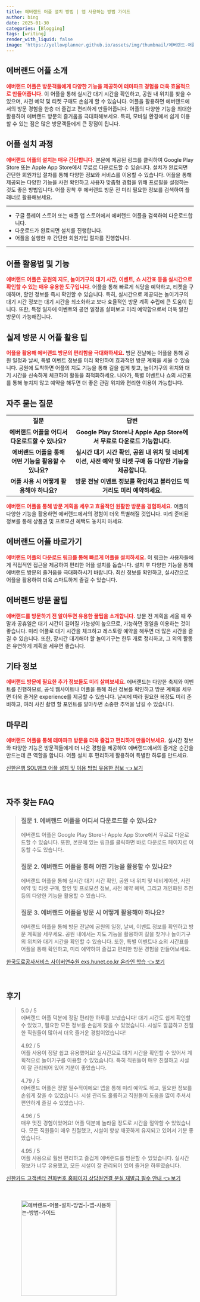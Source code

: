 ```yaml
---
title: 에버랜드 어플 설치 방법 | 앱 사용하는 방법 가이드
author: bing
date: 2025-01-30
categories: [Blogging]
tags: [writing]
render_with_liquid: false
image: 'https://yellowplanner.github.io/assets/img/thumbnail/에버랜드-어플-설치-방법-|-앱-사용하는-방법-가이드.webp'
---
```



<h2 id='에버랜드 어플 소개'>에버랜드 어플 소개</h2>

<p><b><span style="color: #ee2323;">에버랜드 어플은 방문객들에게 다양한 기능을 제공하여 테마파크 경험을 더욱 효율적으로 만들어줍니다.</span></b> 이 어플을 통해 실시간 대기 시간을 확인하고, 공원 내 위치를 찾을 수 있으며, 사전 예약 및 티켓 구매도 손쉽게 할 수 있습니다. 어플을 활용하면 에버랜드에서의 방문 경험을 한층 더 즐겁고 편리하게 만들어줍니다. 어플의 다양한 기능을 최대한 활용하여 에버랜드 방문의 즐거움을 극대화해보세요. 특히, 모바일 환경에서 쉽게 이용할 수 있는 점은 많은 방문객들에게 큰 장점이 됩니다.</p>

<h2 id='어플 설치 과정'>어플 설치 과정</h2>

<p><b><span style="color: #ee2323;">에버랜드 어플의 설치는 매우 간단합니다.</span></b> 본문에 제공된 링크를 클릭하여 Google Play Store 또는 Apple App Store에서 무료로 다운로드할 수 있습니다. 설치가 완료되면 간단한 회원가입 절차를 통해 다양한 정보와 서비스를 이용할 수 있습니다. 어플을 통해 제공되는 다양한 기능을 사전 확인하고 사용자 맞춤형 경험을 위해 프로필을 설정하는 것도 좋은 방법입니다. 어플 장착 후 에버랜드 방문 전 미리 필요한 정보를 검색하여 플래너로 활용해보세요.</p>

<hr />

<ul>
    <li>구글 플레이 스토어 또는 애플 앱 스토어에서 에버랜드 어플을 검색하여 다운로드합니다.</li>
    <li>다운로드가 완료되면 설치를 진행합니다.</li>
    <li>어플을 실행한 후 간단한 회원가입 절차를 진행합니다.</li>
</ul>

<hr />

<h2 id='어플 활용법 및 기능'>어플 활용법 및 기능</h2>

<p><b><span style="color: #ee2323;">에버랜드 어플은 공원의 지도, 놀이기구의 대기 시간, 이벤트, 쇼 시간표 등을 실시간으로 확인할 수 있는 매우 유용한 도구입니다.</span></b> 어플을 통해 빠르게 식당을 예약하고, 티켓을 구매하며, 할인 정보를 즉시 확인할 수 있습니다. 특히, 실시간으로 제공되는 놀이기구의 대기 시간 정보는 대기 시간을 최소화하고 보다 효율적인 방문 계획 수립에 큰 도움이 됩니다. 또한, 특정 일자에 이벤트와 공연 일정을 살펴보고 미리 예약함으로써 더욱 알찬 방문이 가능해집니다.</p>

<h2 id='실제 방문 시 어플 활용 팁'>실제 방문 시 어플 활용 팁</h2>

<p><b><span style="color: #ee2323;">어플을 활용해 에버랜드 방문의 편리함을 극대화하세요.</span></b> 방문 전날에는 어플을 통해 공원 일정과 날씨, 특별 이벤트 정보를 미리 확인하여 효과적인 방문 계획을 세울 수 있습니다. 공원에 도착하면 어플의 지도 기능을 통해 길을 쉽게 찾고, 놀이기구의 위치와 대기 시간을 신속하게 체크하여 활동을 최적화하세요. 나아가, 특별 이벤트나 쇼의 시간표를 통해 놓치지 않고 예약을 해두면 더 좋은 관람 위치와 편리한 이용이 가능합니다.</p>

<h2 id='자주 묻는 질문'>자주 묻는 질문</h2>

<table>
    <tr>
        <td style="text-align: center; height: 17px;"><b>질문</b></td>
        <td style="text-align: center; height: 17px;"><b>답변</b></td>
    </tr>
    <tr>
        <td style="text-align: center; height: 17px;"><b>에버랜드 어플을 어디서 다운로드할 수 있나요?</b></td>
        <td style="text-align: center; height: 17px;"><b>Google Play Store나 Apple App Store에서 무료로 다운로드 가능합니다.</b></td>
    </tr>
    <tr>
        <td style="text-align: center; height: 17px;"><b>에버랜드 어플을 통해 어떤 기능을 활용할 수 있나요?</b></td>
        <td style="text-align: center; height: 17px;"><b>실시간 대기 시간 확인, 공원 내 위치 및 네비게이션, 사전 예약 및 티켓 구매 등 다양한 기능을 제공합니다.</b></td>
    </tr>
    <tr>
        <td style="text-align: center; height: 17px;"><b>어플 사용 시 어떻게 활용해야 하나요?</b></td>
        <td style="text-align: center; height: 17px;"><b>방문 전날 이벤트 정보를 확인하고 블라인드 먹거리도 미리 예약하세요.</b></td>
    </tr>
</table>

<p><b><span style="color: #ee2323;">에버랜드 어플을 통해 방문 계획을 세우고 효율적인 원활한 방문을 경험하세요.</span></b> 어플의 다양한 기능을 활용하면 에버랜드에서의 경험이 더욱 특별해질 것입니다. 미리 준비된 정보를 통해 상품권 및 프로모션 혜택도 놓치지 마세요.</p>

<h2 id='에버랜드 어플 바로가기'>에버랜드 어플 바로가기</h2>

<p><b><span style="color: #ee2323;">에버랜드 어플의 다운로드 링크를 통해 빠르게 어플을 설치하세요.</span></b> 이 링크는 사용자들에게 직접적인 접근을 제공하여 편리한 어플 설치를 돕습니다. 설치 후 다양한 기능을 통해 에버랜드 방문의 즐거움을 극대화하시기 바랍니다. 최신 정보를 확인하고, 실시간으로 어플을 활용하여 더욱 스마트하게 즐길 수 있습니다.</p>

<h2 id='에버랜드 방문 꿀팁'>에버랜드 방문 꿀팁</h2>

<p><b><span style="color: #ee2323;">에버랜드를 방문하기 전 알아두면 유용한 꿀팁을 소개합니다.</span></b> 방문 전 계획을 세울 때 주말과 공휴일은 대기 시간이 길어질 가능성이 높으므로, 가능하면 평일을 이용하는 것이 좋습니다. 미리 어플로 대기 시간을 체크하고 레스토랑 예약을 해두면 더 많은 시간을 즐길 수 있습니다. 또한, 장시간 대기해야 할 놀이기구는 한두 개로 정리하고, 그 외의 활동은 유연하게 계획을 세우면 좋습니다.</p>

<h2 id='기타 정보'>기타 정보</h2>

<p><b><span style="color: #ee2323;">에버랜드 방문에 필요한 추가 정보들도 미리 살펴보세요.</span></b> 에버랜드는 다양한 축제와 이벤트를 진행하므로, 공식 웹사이트나 어플을 통해 최신 정보를 확인하고 방문 계획을 세우면 더욱 즐거운 experience를 제공할 수 있습니다. 날씨에 따라 필요한 복장도 미리 준비하고, 여러 사진 촬영 할 포인트를 알아두면 소중한 추억을 남길 수 있습니다.</p>

<h2 id='마무리'>마무리</h2>

<p><b><span style="color: #ee2323;">에버랜드 어플을 통해 테마파크 방문을 더욱 즐겁고 편리하게 만들어보세요.</span></b> 실시간 정보와 다양한 기능은 방문객들에게 더 나은 경험을 제공하여 에버랜드에서의 즐거운 순간을 만드는데 큰 역할을 합니다. 어플 설치 후 편리하게 활용하여 특별한 하루를 만드세요.</p>


<p><a class="click-button" title="신한은행 SOL뱅크 어플 설치 및 이용 방법 유용한 정보" href="https://yellowplanner.github.io/posts/%EC%8B%A0%ED%95%9C%EC%9D%80%ED%96%89-SOL%EB%B1%85%ED%81%AC-%EC%96%B4%ED%94%8C-%EC%84%A4%EC%B9%98-%EB%B0%8F-%EC%9D%B4%EC%9A%A9-%EB%B0%A9%EB%B2%95-%EC%9C%A0%EC%9A%A9%ED%95%9C-%EC%A0%95%EB%B3%B4/" rel="dofollow">신한은행 SOL뱅크 어플 설치 및 이용 방법 유용한 정보 👈 보기</a></p><br>
<h2 id='자주_찾는_FAQ'>자주 찾는 FAQ</h2>
<div itemscope="" itemtype="https://schema.org/FAQPage"> 
<blockquote> 
<div itemscope="" itemprop="mainEntity" itemtype="https://schema.org/Question"> 
<h3 itemprop="name">질문 1. 에버랜드 어플을 어디서 다운로드할 수 있나요?</h3> 
<div itemscope="" itemprop="acceptedAnswer" itemtype="https://schema.org/Answer"> 
<span itemprop="text"> 
<p>에버랜드 어플은 Google Play Store나 Apple App Store에서 무료로 다운로드할 수 있습니다. 또한, 본문에 있는 링크를 클릭하면 바로 다운로드 페이지로 이동할 수도 있습니다.</p> 
</span> 
</div> 
</div> 
<div itemscope="" itemprop="mainEntity" itemtype="https://schema.org/Question"> 
<h3 itemprop="name">질문 2. 에버랜드 어플을 통해 어떤 기능을 활용할 수 있나요?</h3> 
<div itemscope="" itemprop="acceptedAnswer" itemtype="https://schema.org/Answer"> 
<span itemprop="text"> 
<p>에버랜드 어플을 통해 실시간 대기 시간 확인, 공원 내 위치 및 네비게이션, 사전 예약 및 티켓 구매, 할인 및 프로모션 정보, 사전 예약 혜택, 그리고 개인화된 추천 등의 다양한 기능을 활용할 수 있습니다.</p> 
</span> 
</div> 
</div> 
<div itemscope="" itemprop="mainEntity" itemtype="https://schema.org/Question"> 
<h3 itemprop="name">질문 3. 에버랜드 어플을 방문 시 어떻게 활용해야 하나요?</h3> 
<div itemscope="" itemprop="acceptedAnswer" itemtype="https://schema.org/Answer"> 
<span itemprop="text"> 
<p>에버랜드 어플을 통해 방문 전날에 공원의 일정, 날씨, 이벤트 정보를 확인하고 방문 계획을 세우세요. 공원 내에서는 지도 기능을 활용하여 길을 찾거나 놀이기구의 위치와 대기 시간을 확인할 수 있습니다. 또한, 특별 이벤트나 쇼의 시간표를 어플을 통해 확인하고, 미리 예약하여 즐겁고 편리한 방문 경험을 만들어보세요.</p> 
</span> 
</div> 
</div> 
</blockquote> 
</div>
<p><a class="click-button" title="한국도로공사서비스 사이버연수원 exs.hunet.co.kr 온라인 학습" href="https://yellowplanner.github.io/posts/%ED%95%9C%EA%B5%AD%EB%8F%84%EB%A1%9C%EA%B3%B5%EC%82%AC%EC%84%9C%EB%B9%84%EC%8A%A4-%EC%82%AC%EC%9D%B4%EB%B2%84%EC%97%B0%EC%88%98%EC%9B%90-exs.hunet.co.kr-%EC%98%A8%EB%9D%BC%EC%9D%B8-%ED%95%99%EC%8A%B5/" rel="dofollow">한국도로공사서비스 사이버연수원 exs.hunet.co.kr 온라인 학습 👈 보기</a></p><br>
<h2 id='후기'>후기</h2>
<div itemscope itemtype="https://schema.org/Product">
  <blockquote>
  <div itemprop="review" itemscope itemtype="https://schema.org/Review">
      <div itemprop="reviewRating" itemscope itemtype="https://schema.org/Rating"> <span itemprop="ratingValue">5.0</span> / <span itemprop="bestRating">5</span> </div>
      <span itemprop="reviewBody">에버랜드 어플 덕분에 정말 편리한 하루를 보냈습니다! 대기 시간도 쉽게 확인할 수 있었고, 필요한 모든 정보를 손쉽게 찾을 수 있었습니다. 시설도 깔끔하고 친절한 직원들이 많아서 더욱 즐거운 경험이었습니다!</span>
  </div>
  <br>
  <div itemprop="review" itemscope itemtype="https://schema.org/Review">
      <div itemprop="reviewRating" itemscope itemtype="https://schema.org/Rating"> <span itemprop="ratingValue">4.92</span> / <span itemprop="bestRating">5</span> </div>
      <span itemprop="reviewBody">어플 사용이 정말 쉽고 유용했어요! 실시간으로 대기 시간을 확인할 수 있어서 계획적으로 놀이기구를 이용할 수 있었습니다. 특히 직원들이 매우 친절하고 시설이 잘 관리되어 있어 기분이 좋았습니다.</span>
  </div>
  <br>
  <div itemprop="review" itemscope itemtype="https://schema.org/Review">
      <div itemprop="reviewRating" itemscope itemtype="https://schema.org/Rating"> <span itemprop="ratingValue">4.79</span> / <span itemprop="bestRating">5</span> </div>
      <span itemprop="reviewBody">에버랜드 어플은 정말 필수적이에요! 앱을 통해 미리 예약도 하고, 필요한 정보를 손쉽게 찾을 수 있었습니다. 시설 관리도 훌륭하고 직원들이 도움을 많이 주셔서 편안하게 즐길 수 있었습니다.</span>
  </div>
  <br>
  <div itemprop="review" itemscope itemtype="https://schema.org/Review">
      <div itemprop="reviewRating" itemscope itemtype="https://schema.org/Rating"> <span itemprop="ratingValue">4.96</span> / <span itemprop="bestRating">5</span> </div>
      <span itemprop="reviewBody">매우 멋진 경험이었어요! 어플 덕분에 놀라울 정도로 시간을 절약할 수 있었습니다. 모든 직원들이 매우 친절했고, 시설이 항상 깨끗하게 유지되고 있어서 기분 좋았습니다.</span>
  </div>
  <br>
  <div itemprop="review" itemscope itemtype="https://schema.org/Review">
      <div itemprop="reviewRating" itemscope itemtype="https://schema.org/Rating"> <span itemprop="ratingValue">4.95</span> / <span itemprop="bestRating">5</span> </div>
      <span itemprop="reviewBody">어플 사용으로 훨씬 편리하고 즐겁게 에버랜드를 방문할 수 있었습니다. 실시간 정보가 너무 유용했고, 모든 시설이 잘 관리되어 있어 즐거운 하루였습니다.</span>
  </div>
  </blockquote>
</div>
<p><a class="click-button" title="신한카드 고객센터 전화번호 홈페이지 상담원연결 분실 재발급 필수 안내" href="https://yellowplanner.github.io/posts/%EC%8B%A0%ED%95%9C%EC%B9%B4%EB%93%9C-%EA%B3%A0%EA%B0%9D%EC%84%BC%ED%84%B0-%EC%A0%84%ED%99%94%EB%B2%88%ED%98%B8-%ED%99%88%ED%8E%98%EC%9D%B4%EC%A7%80-%EC%83%81%EB%8B%B4%EC%9B%90%EC%97%B0%EA%B2%B0-%EB%B6%84%EC%8B%A4-%EC%9E%AC%EB%B0%9C%EA%B8%89-%ED%95%84%EC%88%98-%EC%95%88%EB%82%B4/" rel="dofollow">신한카드 고객센터 전화번호 홈페이지 상담원연결 분실 재발급 필수 안내 👈 보기</a></p><br>
<figure class="image"><img src="https://yellowplanner.github.io/assets/img/thumbnail/에버랜드-어플-설치-방법-|-앱-사용하는-방법-가이드.webp" alt="에버랜드-어플-설치-방법-|-앱-사용하는-방법-가이드" width="256" height="256"></figure>